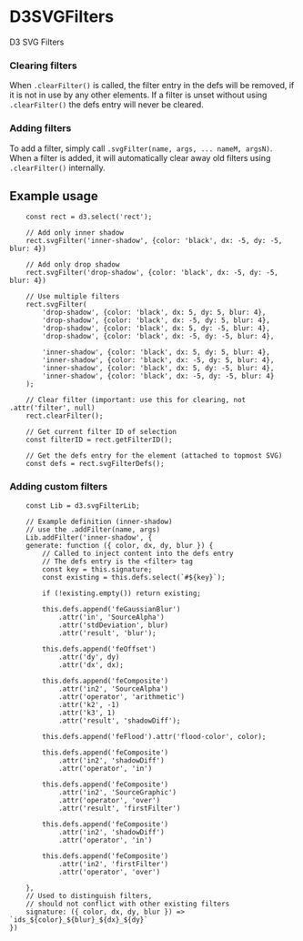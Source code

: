 # D3SVGFilters

D3 SVG Filters

### Clearing filters
When `.clearFilter()` is called, the filter entry in the defs will be removed,
if it is not in use by any other elements. If a filter is unset without using
`.clearFilter()` the defs entry will never be cleared. 

### Adding filters
To add a filter, simply call `.svgFilter(name, args, ... nameM, argsN)`.
When a filter is added, it will automatically clear away old filters using
`.clearFilter()` internally.

## Example usage
```
    const rect = d3.select('rect');
    
    // Add only inner shadow
    rect.svgFilter('inner-shadow', {color: 'black', dx: -5, dy: -5, blur: 4})
    
    // Add only drop shadow
    rect.svgFilter('drop-shadow', {color: 'black', dx: -5, dy: -5, blur: 4})
    
    // Use multiple filters
    rect.svgFilter(
        'drop-shadow', {color: 'black', dx: 5, dy: 5, blur: 4},
        'drop-shadow', {color: 'black', dx: -5, dy: 5, blur: 4},
        'drop-shadow', {color: 'black', dx: 5, dy: -5, blur: 4},
        'drop-shadow', {color: 'black', dx: -5, dy: -5, blur: 4},
        
        'inner-shadow', {color: 'black', dx: 5, dy: 5, blur: 4},
        'inner-shadow', {color: 'black', dx: -5, dy: 5, blur: 4},
        'inner-shadow', {color: 'black', dx: 5, dy: -5, blur: 4},
        'inner-shadow', {color: 'black', dx: -5, dy: -5, blur: 4}
    );
    
    // Clear filter (important: use this for clearing, not .attr('filter', null)
    rect.clearFilter();
    
    // Get current filter ID of selection
    const filterID = rect.getFilterID();
    
    // Get the defs entry for the element (attached to topmost SVG)
    const defs = rect.svgFilterDefs();
```

### Adding custom filters
```
    const Lib = d3.svgFilterLib;
    
    // Example definition (inner-shadow)
    // use the .addFilter(name, args)
    Lib.addFilter('inner-shadow', {
    generate: function ({ color, dx, dy, blur }) {
        // Called to inject content into the defs entry
        // The defs entry is the <filter> tag
        const key = this.signature;
        const existing = this.defs.select(`#${key}`);

        if (!existing.empty()) return existing;

        this.defs.append('feGaussianBlur')
            .attr('in', 'SourceAlpha')
            .attr('stdDeviation', blur)
            .attr('result', 'blur');

        this.defs.append('feOffset')
            .attr('dy', dy)
            .attr('dx', dx);

        this.defs.append('feComposite')
            .attr('in2', 'SourceAlpha')
            .attr('operator', 'arithmetic')
            .attr('k2', -1)
            .attr('k3', 1)
            .attr('result', 'shadowDiff');

        this.defs.append('feFlood').attr('flood-color', color);

        this.defs.append('feComposite')
            .attr('in2', 'shadowDiff')
            .attr('operator', 'in')

        this.defs.append('feComposite')
            .attr('in2', 'SourceGraphic')
            .attr('operator', 'over')
            .attr('result', 'firstFilter')

        this.defs.append('feComposite')
            .attr('in2', 'shadowDiff')
            .attr('operator', 'in')

        this.defs.append('feComposite')
            .attr('in2', 'firstFilter')
            .attr('operator', 'over')

    },
    // Used to distinguish filters, 
    // should not conflict with other existing filters
    signature: ({ color, dx, dy, blur }) => `ids_${color}_${blur}_${dx}_${dy}`
})

```